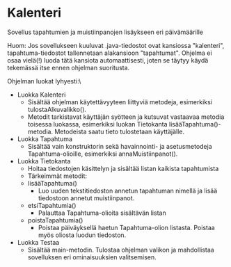 # Kalenteri
Sovellus tapahtumien ja muistiinpanojen lisäykseen eri päivämäärille

Huom: Jos sovellukseen kuuluvat .java-tiedostot ovat kansiossa "kalenteri", tapahtuma-tiedostot tallennetaan  alakansioon "tapahtumat". Ohjelma ei osaa vielä(!) luoda tätä kansiota automaattisesti, joten se täytyy käydä tekemässä itse ennen ohjelman suoritusta.

Ohjelman luokat lyhyesti:\

- Luokka Kalenteri
  - Sisältää ohjelman käytettävyyteen liittyviä metodeja, esimerkiksi tulostaAlkuvalikko().
  - Metodit tarkistavat käyttäjän syötteen ja kutsuvat vastaavaa metodia toisessa luokassa, esimerkiksi luokan Tietokanta lisääTapahtuma()-metodia. Metodeista saatu tieto tulostetaan käyttäjälle.
- Luokka Tapahtuma
  - Sisältää vain konstruktorin sekä havainnointi- ja asetusmetodeja Tapahtuma-olioille, esimerkiksi annaMuistiinpanot().
- Luokka Tietokanta
  - Hoitaa tiedostojen käsittelyn ja sisältää listan kaikista tapahtumista
  - Tärkeimmät metodit:
   - lisääTapahtuma()
     - Luo uuden tekstitiedoston annetun tapahtuman nimellä ja lisää tiedostoon annetut muistiinpanot.
   - etsiTapahtumia()
     - Palauttaa Tapahtuma-olioita sisältävän listan
   - poistaTapahtumia()
     - Poistaa päiväyksellä haetun Tapahtuma-olion listasta. Poistaa myös oliosta luodun tiedoston.
- Luokka Testaa
  - Sisältää main-metodin. Tulostaa ohjelman valikon ja mahdollistaa sovelluksen eri ominaisuuksien valitsemisen.
